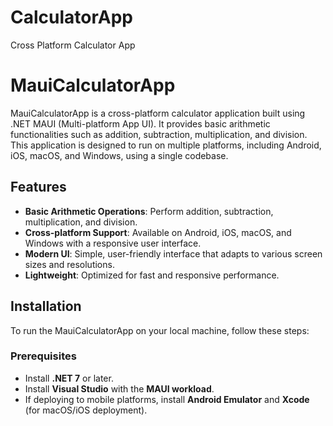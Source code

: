 # CalculatorApp
Cross Platform Calculator App
# MauiCalculatorApp

MauiCalculatorApp is a cross-platform calculator application built using .NET MAUI (Multi-platform App UI). 
It provides basic arithmetic functionalities such as addition, subtraction, multiplication, and division. 
This application is designed to run on multiple platforms, including Android, iOS, macOS, and Windows,
using a single codebase.

## Features

- **Basic Arithmetic Operations**: Perform addition, subtraction, multiplication, and division.
- **Cross-platform Support**: Available on Android, iOS, macOS, and Windows with a responsive user interface.
- **Modern UI**: Simple, user-friendly interface that adapts to various screen sizes and resolutions.
- **Lightweight**: Optimized for fast and responsive performance.

## Installation

To run the MauiCalculatorApp on your local machine, follow these steps:

### Prerequisites
- Install **.NET 7** or later.
- Install **Visual Studio** with the **MAUI workload**.
- If deploying to mobile platforms, install **Android Emulator** and **Xcode** (for macOS/iOS deployment).
